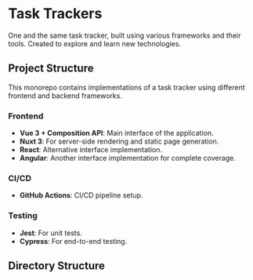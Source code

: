# Task Trackers

One and the same task tracker, built using various frameworks and their tools. Created to explore and learn new
technologies.

## Project Structure

This monorepo contains implementations of a task tracker using different frontend and backend frameworks.

### Frontend

- **Vue 3 + Composition API**: Main interface of the application.
- **Nuxt 3**: For server-side rendering and static page generation.
- **React**: Alternative interface implementation.
- **Angular**: Another interface implementation for complete coverage.

### CI/CD

- **GitHub Actions**: CI/CD pipeline setup.

### Testing

- **Jest**: For unit tests.
- **Cypress**: For end-to-end testing.

## Directory Structure
